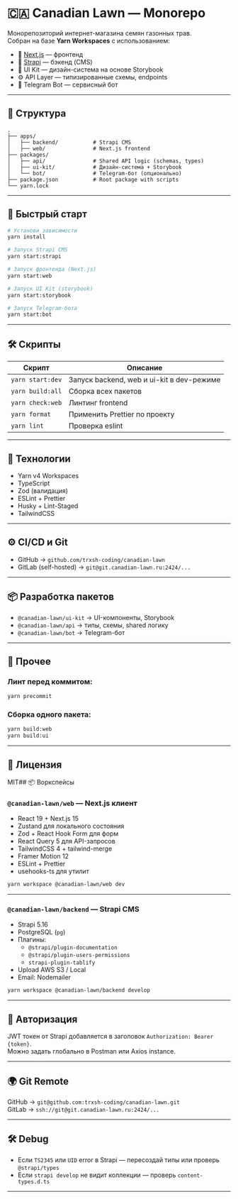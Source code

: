 # 🇨🇦 Canadian Lawn — Monorepo

Монорепозиторий интернет-магазина семян газонных трав.  
Собран на базе **Yarn Workspaces** с использованием:

- 🌱 [Next.js](https://nextjs.org/) — фронтенд
- 🌾 [Strapi](https://strapi.io/) — бэкенд (CMS)
- 💅 UI Kit — дизайн-система на основе Storybook
- ⚙️ API Layer — типизированные схемы, endpoints
- 🤖 Telegram Bot — сервисный бот

---

## 📁 Структура

```
.
├── apps/
│   ├── backend/           # Strapi CMS
│   ├── web/               # Next.js frontend
├── packages/
│   ├── api/               # Shared API logic (schemas, types)
│   ├── ui-kit/            # Дизайн-система + Storybook
│   └── bot/               # Telegram-бот (опционально)
├── package.json           # Root package with scripts
└── yarn.lock
```

---

## 🚀 Быстрый старт

```bash
# Установи зависимости
yarn install

# Запуск Strapi CMS
yarn start:strapi

# Запуск фронтенда (Next.js)
yarn start:web

# Запуск UI Kit (storybook)
yarn start:storybook

# Запуск Telegram-бота
yarn start:bot
```

---

## 🛠 Скрипты

| Скрипт                    | Описание                                      |
|--------------------------|-----------------------------------------------|
| `yarn start:dev`         | Запуск backend, web и ui-kit в dev-режиме     |
| `yarn build:all`         | Сборка всех пакетов                           |
| `yarn check:web`         | Линтинг frontend                              |
| `yarn format`            | Применить Prettier по проекту                 |
| `yarn lint`              | Проверка eslint                               |

---

## 🧪 Технологии

- Yarn v4 Workspaces
- TypeScript
- Zod (валидация)
- ESLint + Prettier
- Husky + Lint-Staged
- TailwindCSS

---

## ⚙️ CI/CD и Git

- GitHub → `github.com/trxsh-coding/canadian-lawn`
- GitLab (self-hosted) → `git@git.canadian-lawn.ru:2424/...`

---

## 📦 Разработка пакетов

- `@canadian-lawn/ui-kit` → UI-компоненты, Storybook
- `@canadian-lawn/api` → типы, схемы, shared логику
- `@canadian-lawn/bot` → Telegram-бот

---

## 🧼 Прочее

### Линт перед коммитом:
```bash
yarn precommit
```

### Сборка одного пакета:
```bash
yarn build:web
yarn build:ui
```

---

## 📝 Лицензия

MIT## 📦 Воркспейсы

### `@canadian-lawn/web` — Next.js клиент

- React 19 + Next.js 15
- Zustand для локального состояния
- Zod + React Hook Form для форм
- React Query 5 для API-запросов
- TailwindCSS 4 + tailwind-merge
- Framer Motion 12
- ESLint + Prettier
- usehooks-ts для утилит

```bash
yarn workspace @canadian-lawn/web dev
```

---

### `@canadian-lawn/backend` — Strapi CMS

- Strapi 5.16
- PostgreSQL (`pg`)
- Плагины:
  - `@strapi/plugin-documentation`
  - `@strapi/plugin-users-permissions`
  - `strapi-plugin-tablify`
- Upload AWS S3 / Local
- Email: Nodemailer

```bash
yarn workspace @canadian-lawn/backend develop
```

---

## 🔐 Авторизация

JWT токен от Strapi добавляется в заголовок `Authorization: Bearer {token}`.  
Можно задать глобально в Postman или Axios instance.

---

## 🌍 Git Remote

GitHub → `git@github.com:trxsh-coding/canadian-lawn.git`  
GitLab → `ssh://git@git.canadian-lawn.ru:2424/...`

---

## 🛠 Debug

- Если `TS2345` или `UID` error в Strapi — пересоздай типы или проверь `@strapi/types`
- Если `strapi develop` не видит коллекции — проверь `content-types.d.ts`

---
